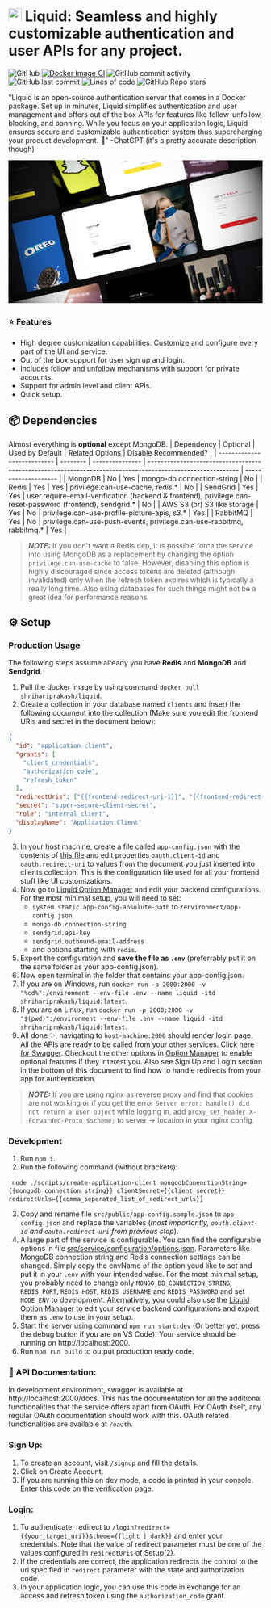 # <img src="https://github.com/shrihari-prakash/liquid/blob/main/src/public/images/app-icon-mini.png" width="26" height="26"> Liquid: Seamless and highly customizable authentication and user APIs for any project.

![GitHub](https://img.shields.io/github/license/shrihari-prakash/liquid)
[![Docker Image CI](https://github.com/shrihari-prakash/liquid/actions/workflows/docker-image.yml/badge.svg)](https://github.com/shrihari-prakash/liquid/actions/workflows/docker-image.yml)
![GitHub commit activity](https://img.shields.io/github/commit-activity/m/shrihari-prakash/liquid)
![GitHub last commit](https://img.shields.io/github/last-commit/shrihari-prakash/liquid)
![Lines of code](https://img.shields.io/tokei/lines/github/shrihari-prakash/liquid)
![GitHub Repo stars](https://img.shields.io/github/stars/shrihari-prakash/liquid?style=social)

"Liquid is an open-source authentication server that comes in a Docker package. Set up in minutes, Liquid simplifies authentication and user management and offers out of the box APIs for features like follow-unfollow, blocking, and banning. While you focus on your application logic, Liquid ensures secure and customizable authentication system thus supercharging your product development. 🚀" -ChatGPT (it's a pretty accurate description though)

![Liquid](images/liquid-banner.png)

### ⭐ Features
* High degree customization capabilities. Customize and configure every part of the UI and service.
* Out of the box support for user sign up and login.
* Includes follow and unfollow mechanisms with support for private accounts.
* Support for admin level and client APIs.
* Quick setup.

## 📦 Dependencies
Almost everything is **optional** except MongoDB.
| Dependency                  | Optional | Used by Default | Related Options                                                                                            | Disable Recommended? |
| --------------------------- | -------- | --------------- | ---------------------------------------------------------------------------------------------------------- | -------------------- |
| MongoDB                     | No       | Yes             | mongo-db.connection-string                                                                                 | No                   |
| Redis                       | Yes      | Yes             | privilege.can-use-cache, redis.\*                                                                          | No                   |
| SendGrid                    | Yes      | Yes             | user.require-email-verification (backend & frontend), privilege.can-reset-password (frontend), sendgrid.\* | No                   |
| AWS S3 (or) S3 like storage | Yes      | No              | privilege.can-use-profile-picture-apis, s3.\*                                                              | Yes                  |
| RabbitMQ                    | Yes      | No              | privilege.can-use-push-events, privilege.can-use-rabbitmq, rabbitmq.\*                                     | Yes                  |
> **_NOTE:_** If you don't want a Redis dep, it is possible force the service into using MongoDB as a replacement by changing the option `privilege.can-use-cache` to false. However, disabling this option is highly discouraged since access tokens are deleted (although invalidated) only when the refresh token expires which is typically a really long time. Also using databases for such things might not be a great idea for performance reasons.


## ⚙️ Setup
### Production Usage
The following steps assume already you have **Redis** and **MongoDB** and **Sendgrid**.
1. Pull the docker image by using command `docker pull shrihariprakash/liquid`.
2. Create a collection in your database named `clients` and insert the following document into the collection (Make sure you edit the frontend URIs and secret in the document below):

```json
{
  "id": "application_client",
  "grants": [
    "client_credentials",
    "authorization_code",
    "refresh_token"
  ],
  "redirectUris": ["{{frontend-redirect-uri-1}}", "{{frontend-redirect-uri-2}}"],
  "secret": "super-secure-client-secret",
  "role": "internal_client",
  "displayName": "Application Client"
}
```

3. In your host machine, create a file called `app-config.json` with the contents of [this file](https://raw.githubusercontent.com/shrihari-prakash/liquid/main/src/public/app-config.sample.json) and edit properties `oauth.client-id` and `oauth.redirect-uri` to values from the document you just inserted into clients collection. This is the configuration file used for all your frontend stuff like UI customizations.
4. Now go to [Liquid Option Manager](https://liquid-om.netlify.app/) and edit your backend configurations. For the most minimal setup, you will need to set:
   * `system.static.app-config-absolute-path` to `/environment/app-config.json`
   * `mongo-db.connection-string`
   * `sendgrid.api-key`
   * `sendgrid.outbound-email-address`
   * and options starting with `redis`. 
5. Export the configuration and **save the file as `.env`** (preferrably put it on the same folder as your app-config.json).
6. Now open terminal in the folder that contains your app-config.json.
7. If you are on Windows, run `docker run -p 2000:2000 -v "%cd%":/environment --env-file .env --name liquid -itd shrihariprakash/liquid:latest`.
8. If you are on Linux, run `docker run -p 2000:2000 -v "$(pwd)":/environment --env-file .env --name liquid -itd shrihariprakash/liquid:latest`.
9. All done ✨, navigating to `host-machine:2000` should render login page. All the APIs are ready to be called from your other services. [Click here for Swagger](https://raw.githubusercontent.com/shrihari-prakash/liquid/main/src/swagger.yaml). Checkout the other options in [Option Manager](https://liquid-om.netlify.app/) to enable optional features if they interest you. Also see Sign Up and Login section in the bottom of this document to find how to handle redirects from your app for authentication.
> **_NOTE:_** If you are using nginx as reverse proxy and find that cookies are not working or if you get the error `Server error: handle() did not return a user object` while logging in, add `proxy_set_header X-Forwarded-Proto $scheme;` to server -> location in your nginx config.
### Development
1. Run `npm i`.
2. Run the following command (without brackets):

```properties
 node ./scripts/create-application-client mongodbConenctionString={{mongodb_connection_string}} clientSecret={{client_secret}} redirectUrls={{comma_seperated_list_of_redirect_urls}}
```

3. Copy and rename file `src/public/app-config.sample.json` to `app-config.json` and replace the variables (*most importantly, `oauth.client-id` and `oauth.redirect-uri` from previous step*).
4. A large part of the service is configurable. You can find the configurable options in file [src/service/configuration/options.json](src/service/configuration/options.json). Parameters like MongoDB connection string and Redis connection settings can be changed. Simply copy the envName of the option youd like to set and put it in your `.env` with your intended value. For the most minimal setup, you probably need to change only `MONGO_DB_CONNECTION_STRING`, `REDIS_PORT`, `REDIS_HOST`, `REDIS_USERNAME` and `REDIS_PASSWORD` and set `NODE_ENV` to development. Alternatively, you could also use the [Liquid Option Manager](https://liquid-om.netlify.app/) to edit your service backend configurations and export them as `.env` to use in your setup. 
5. Start the server using command `npm run start:dev` (Or better yet, press the debug button if you are on VS Code). Your service should be running on http://localhost:2000.
6. Run `npm run build` to output production ready code.

### 📖 API Documentation:

In development environment, swagger is available at http://localhost:2000/docs. This has the documentation for all the additional functionalities that the service offers apart from OAuth. For OAuth itself, any regular OAuth documentation should work with this. OAuth related functionalities are available at `/oauth`.

### Sign Up:

1. To create an account, visit `/signup` and fill the details.
2. Click on Create Account.
3. If you are running this on dev mode, a code is printed in your console. Enter this code on the verification page.

### Login:

1. To authenticate, redirect to `/login?redirect={{your_target_uri}}&theme={{light | dark}}` and enter your credentials. Note that the value of redirect parameter must be one of the values configured in `redirectUris` of Setup(2).
2. If the credentials are correct, the application redirects the control to the url specified in `redirect` parameter with the state and authorization code.
3. In your application logic, you can use this code in exchange for an access and refresh token using the `authorization_code` grant.
